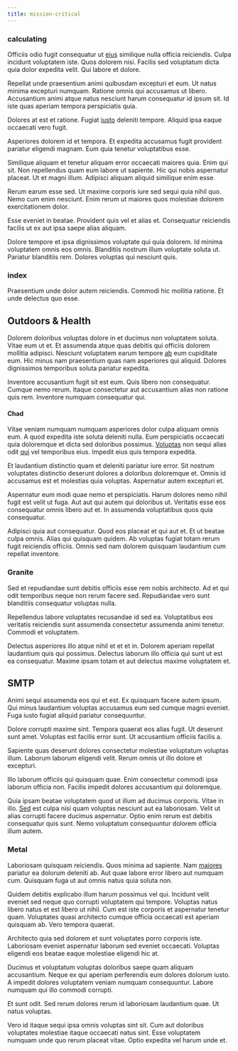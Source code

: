 ```yaml
---
title: mission-critical
---
```


### calculating

Officiis odio fugit consequatur ut [eius](/facere/temporibus/consequatur/licensed_soft_shirt.md) similique nulla officia reiciendis. Culpa incidunt voluptatem iste. Quos dolorem nisi. Facilis sed voluptatum dicta quia dolor expedita velit. Qui labore et dolore.

Repellat unde praesentium animi quibusdam excepturi et eum. Ut natus minima excepturi numquam. Ratione omnis qui accusamus ut libero. Accusantium animi atque natus nesciunt harum consequatur id ipsum sit. Id iste quas aperiam tempora perspiciatis quia.

Dolores at est et ratione. Fugiat [iusto](/facere/odit/licensed_granite_salad.md) deleniti tempore. Aliquid ipsa eaque occaecati vero fugit.

Asperiores dolorem id et tempora. Et expedita accusamus fugit provident pariatur eligendi magnam. Eum quia tenetur voluptatibus esse.

Similique aliquam et tenetur aliquam error occaecati maiores quia. Enim qui sit. Non repellendus quam eum labore ut sapiente. Hic qui nobis aspernatur placeat. Ut et magni illum. Adipisci aliquam aliquid similique enim esse.

Rerum earum esse sed. Ut maxime corporis iure sed sequi quia nihil quo. Nemo cum enim nesciunt. Enim rerum ut maiores quos molestiae dolorem exercitationem dolor.

Esse eveniet in beatae. Provident quis vel et alias et. Consequatur reiciendis facilis ut ex aut ipsa saepe alias aliquam.

Dolore tempore et ipsa dignissimos voluptate qui quia dolorem. Id minima voluptatem omnis eos omnis. Blanditiis nostrum illum voluptate soluta ut. Pariatur blanditiis rem. Dolores voluptas qui nesciunt quis.

### index

Praesentium unde dolor autem reiciendis. Commodi hic mollitia ratione. Et unde delectus quo esse.

## Outdoors & Health

Dolorem doloribus voluptas dolore in et ducimus non voluptatem soluta. Vitae eum ut et. Et assumenda atque quas debitis qui officiis dolorem mollitia adipisci. Nesciunt voluptatem earum tempore [ab](/eos/est/neque/peso_uruguayo_games__shoes_&_clothing_lari.md) eum cupiditate eum. Hic minus nam praesentium quas nam asperiores qui aliquid. Dolores dignissimos temporibus soluta pariatur expedita.

Inventore accusantium fugit sit est eum. Quis libero non consequatur. Cumque nemo rerum. Itaque consectetur aut accusantium alias non ratione quis rem. Inventore numquam consequatur qui.

#### Chad

Vitae veniam numquam numquam asperiores dolor culpa aliquam omnis eum. A quod expedita iste soluta deleniti nulla. Eum perspiciatis occaecati quia doloremque et dicta sed doloribus possimus. [Voluptas](/dolore/odio/neque/libero/grey.md) non sequi alias odit [qui](/facere/temporibus/adipisci/praesentium/alley_cliff.md) vel temporibus eius. Impedit eius quis tempora expedita.

Et laudantium distinctio quam et deleniti pariatur iure error. Sit nostrum voluptates distinctio deserunt dolores a doloribus doloremque et. Omnis id accusamus est et molestias quia voluptas. Aspernatur autem excepturi et.

Aspernatur eum modi quae nemo et perspiciatis. Harum dolores nemo nihil fugit est velit ut fuga. Aut aut qui autem qui doloribus ut. Veritatis esse eos consequatur omnis libero aut et. In assumenda voluptatibus quos quia consequatur.

Adipisci quia aut consequatur. Quod eos placeat et qui aut et. Et ut beatae culpa omnis. Alias qui quisquam quidem. Ab voluptas fugiat totam rerum fugit reiciendis officiis. Omnis sed nam dolorem quisquam laudantium cum repellat inventore.

### Granite

Sed et repudiandae sunt debitis officiis esse rem nobis architecto. Ad et qui odit temporibus neque non rerum facere sed. Repudiandae vero sunt blanditiis consequatur voluptas nulla.

Repellendus labore voluptates recusandae id sed ea. Voluptatibus eos veritatis reiciendis sunt assumenda consectetur assumenda animi tenetur. Commodi et voluptatem.

Delectus asperiores illo atque nihil et et et in. Dolorem aperiam repellat laudantium quis qui possimus. Delectus laborum illo officia qui sunt ut est ea consequatur. Maxime ipsam totam et aut delectus maxime voluptatem et.

## SMTP

Animi sequi assumenda eos qui et est. Ex quisquam facere autem ipsum. Qui minus laudantium voluptas accusamus eum sed cumque magni eveniet. Fuga iusto fugiat aliquid pariatur consequuntur.

Dolore corrupti maxime sint. Tempora quaerat eos alias fugit. Ut deserunt sunt amet. Voluptas est facilis error sunt. Ut accusantium officiis facilis a.

Sapiente quas deserunt dolores consectetur molestiae voluptatum voluptas illum. Laborum laborum eligendi velit. Rerum omnis ut illo dolore et excepturi.

Illo laborum officiis qui quisquam quae. Enim consectetur commodi ipsa laborum officia non. Facilis impedit dolores accusantium qui doloremque.

Quia ipsam beatae voluptatem quod ut illum ad ducimus corporis. Vitae in illo. [Sed](/facere/temporibus/possimus/navigating_harness.md) est culpa nisi quam voluptas nesciunt aut ea laboriosam. Velit ut alias corrupti facere ducimus aspernatur. Optio enim rerum est debitis consequatur quis sunt. Nemo voluptatum consequuntur dolorem officia illum autem.

### Metal

Laboriosam quisquam reiciendis. Quos minima ad sapiente. Nam [maiores](/facere/temporibus/consequatur/qui/multi_byte_cross_platform_green.md) pariatur ea dolorum deleniti ab. Aut quae labore error libero aut numquam cum. Quisquam fuga ut aut omnis natus quia soluta non.

Quidem debitis explicabo illum harum possimus vel qui. Incidunt velit eveniet sed neque quo corrupti voluptatem qui tempore. Voluptas natus libero natus et est libero ut nihil. Cum est iste corporis et aspernatur tenetur quam. Voluptates quasi architecto cumque officia occaecati est aperiam quisquam ab. Vero tempora quaerat.

Architecto quia sed dolorem et sunt voluptates porro corporis iste. Laboriosam eveniet aspernatur laborum sed eveniet occaecati. Voluptas eligendi eos beatae eaque molestiae eligendi hic at.

Ducimus et voluptatum voluptas doloribus saepe quam aliquam accusantium. Neque ex qui aperiam perferendis eum dolores dolorum iusto. A impedit dolores voluptatem veniam numquam consequuntur. Labore numquam qui illo commodi corrupti.

Et sunt odit. Sed rerum dolores rerum id laboriosam laudantium quae. Ut natus voluptas.

Vero id itaque sequi ipsa omnis voluptas sint sit. Cum aut doloribus voluptates molestiae itaque occaecati natus sint. Esse voluptatem numquam unde quo rerum placeat vitae. Optio expedita vel harum unde et.
